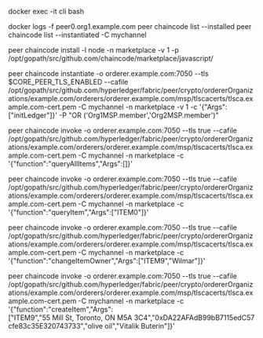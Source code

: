 docker exec -it cli bash

docker logs -f peer0.org1.example.com
peer chaincode list --installed
peer chaincode list --instantiated -C mychannel 

peer chaincode install -l node -n marketplace -v 1 -p /opt/gopath/src/github.com/chaincode/marketplace/javascript/

peer chaincode instantiate -o orderer.example.com:7050 --tls $CORE_PEER_TLS_ENABLED --cafile /opt/gopath/src/github.com/hyperledger/fabric/peer/crypto/ordererOrganizations/example.com/orderers/orderer.example.com/msp/tlscacerts/tlsca.example.com-cert.pem -C mychannel -n marketplace -v 1 -c '{"Args":["initLedger"]}' -P "OR ('Org1MSP.member','Org2MSP.member')"

peer chaincode invoke -o orderer.example.com:7050 --tls true --cafile /opt/gopath/src/github.com/hyperledger/fabric/peer/crypto/ordererOrganizations/example.com/orderers/orderer.example.com/msp/tlscacerts/tlsca.example.com-cert.pem -C mychannel -n marketplace -c '{"function":"queryAllItems","Args":[]}'

peer chaincode invoke -o orderer.example.com:7050 --tls true --cafile /opt/gopath/src/github.com/hyperledger/fabric/peer/crypto/ordererOrganizations/example.com/orderers/orderer.example.com/msp/tlscacerts/tlsca.example.com-cert.pem -C mychannel -n marketplace -c '{"function":"queryItem","Args":["ITEM0"]}'

peer chaincode invoke -o orderer.example.com:7050 --tls true --cafile /opt/gopath/src/github.com/hyperledger/fabric/peer/crypto/ordererOrganizations/example.com/orderers/orderer.example.com/msp/tlscacerts/tlsca.example.com-cert.pem -C mychannel -n marketplace -c '{"function":"changeItemOwner","Args":["ITEM9","Wilmar"]}'

peer chaincode invoke -o orderer.example.com:7050 --tls true --cafile /opt/gopath/src/github.com/hyperledger/fabric/peer/crypto/ordererOrganizations/example.com/orderers/orderer.example.com/msp/tlscacerts/tlsca.example.com-cert.pem -C mychannel -n marketplace -c '{"function":"createItem","Args":["ITEM9","55 Mill St, Toronto, ON M5A 3C4","0xDA22AFAdB99bB7115edC57cfe83c35E320743733","olive oil","Vitalik Buterin"]}'

